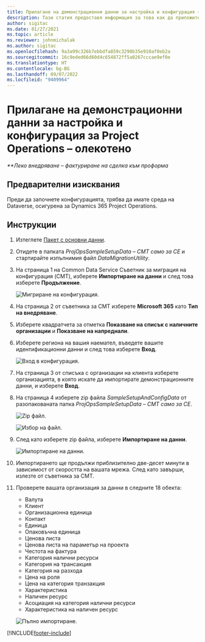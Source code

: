 ```yaml
---
title: Прилагане на демонстрационни данни за настройка и конфигурация – олекотено
description: Тази статия предоставя информация за това как да приложите демонстрационни данни за настройка конфигурационни в Project Operations.
author: sigitac
ms.date: 01/27/2021
ms.topic: article
ms.reviewer: johnmichalak
ms.author: sigitac
ms.openlocfilehash: 9a3a99c326b7ebbdfa859c3298b35e910af0eb2a
ms.sourcegitcommit: 16c9eded66d60d4c654872ff5a0267cccae9ef0e
ms.translationtype: HT
ms.contentlocale: bg-BG
ms.lasthandoff: 09/07/2022
ms.locfileid: "9409964"
---
```

# <a name="apply-demo-setup-and-configuration-data-for-project-operations---lite"></a>Прилагане на демонстрационни данни за настройка и конфигурация за Project Operations – олекотено 

_**Леко внедряване – фактуриране на сделка към проформа_



## <a name="prerequisites"></a>Предварителни изисквания

Преди да започнете конфигурацията, трябва да имате среда на Dataverse, осигурена за Dynamics 365 Project Operations.


## <a name="instructions"></a>Инструкции

1. Изтеглете [Пакет с основни данни](https://download.microsoft.com/download/3/4/1/341bf279-a64f-4baa-af31-ce624859b518/ProjOpsSampleSetupData-%20CE%20only.zip). 
2. Отидете в папката *ProjOpsSampleSetupData – CMT само за CE* и стартирайте изпълнимия файл *DataMigrationUtility*.
3. На страница 1 на Common Data Service Съветник за миграция на конфигурация (CMT), изберете **Импортиране на данни** и след това изберете **Продължение**.

    ![Мигриране на конфигурация.](./media/1ConfigurationMigration.png)

4. На страница 2 от съветника за CMT изберете **Microsoft 365** като **Тип на внедряване**.
5. Изберете квадратчета за отметка **Показване на списък с наличните организации** и **Показване на напреднали**.
6. Изберете региона на вашия наемател, въведете вашите идентификационни данни и след това изберете **Вход**.

   ![Вход в конфигурация.](./media/2ConfigurationSignin.png)

7. На страница 3 от списъка с организации на клиента изберете организацията, в която искате да импортирате демонстрационните данни, и изберете **Вход**.
8. На страница 4 изберете zip файла *SampleSetupAndConfigData* от разопакованата папка *ProjOpsSampleSetupData – CMT само за CE*.

   ![Zip файл.](./media/3ZipFile.png)

   ![Избор на файл.](./media/4SelectAFile.png)

9. След като изберете zip файла, изберете **Импортиране на данни**.

   ![Импортиране на данни.](./media/5ImportData.png)

10. Импортирането ще продължи приблизително две-десет минути в зависимост от скоростта на вашата мрежа. След като завърши, излезте от съветника за CMT. 
11. Проверете вашата организация за данни в следните 18 обекта:

    -   Валута
    -   Клиент
    -   Организационна единица
    -   Контакт
    -   Единица
    -   Опаковъчна единица
    -   Ценова листа
    -   Ценова листа на параметър на проекта 
    -   Честота на фактура
    -   Категория налични ресурси
    -   Категория на трансакция
    -   Категория на разхода
    -   Цена на роля
    -   Цена на категория транзакция
    -   Характеристика
    -   Наличен ресурс
    -   Асоциация на категория налични ресурси
    -   Характеристика на наличен ресурс

    ![Пълно импортиране.](./media/6CompleteImport.png)


[!INCLUDE[footer-include](../includes/footer-banner.md)]
